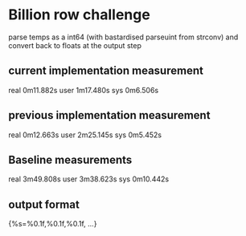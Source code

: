 # Billion row challenge
parse temps as a int64 (with bastardised parseuint from strconv) and convert back to floats at the output step

## current implementation measurement
real    0m11.882s
user    1m17.480s
sys     0m6.506s

## previous implementation measurement
real    0m12.663s
user    2m25.145s
sys     0m5.452s

## Baseline measurements
real    3m49.808s
user    3m38.623s
sys     0m10.442s

## output format
{%s=%0.1f,%0.1f,%0.1f, ...}
